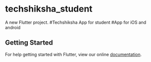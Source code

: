 # techshiksha_student

A new Flutter project.
#Techshiksha App for student
#App for iOS and android

## Getting Started

For help getting started with Flutter, view our online
[documentation](https://flutter.io/).
